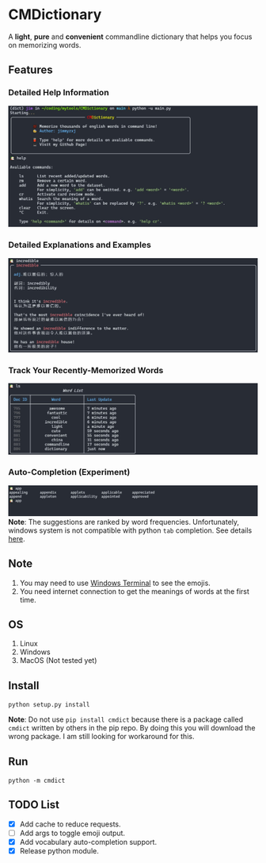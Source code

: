 # CMDictionary

A **light**, **pure** and **convenient** commandline dictionary that helps you focus on memorizing words.

## Features

### Detailed Help Information
![demo_help](asset/demo_help.jpg)

### Detailed Explanations and Examples
![demo_query](asset/demo_query.jpg)

### Track Your Recently-Memorized Words
![demo_list](asset/demo_list.jpg)

### Auto-Completion (Experiment)
![demo_auto](asset/demo_auto.jpg)
**Note**: The suggestions are ranked by word frequencies. Unfortunately, windows system is not compatible with python `tab` completion. See details [here](https://stackoverflow.com/questions/1081405/python-tab-completion-in-windows).

## Note

1. You may need to use [Windows Terminal](https://github.com/microsoft/terminal) to see the emojis.
2. You need internet connection to get the meanings of words at the first time.

## OS
1. Linux
2. Windows
3. MacOS (Not tested yet)
## Install

```
python setup.py install
```

**Note**: Do not use `pip install cmdict` because there is a package called `cmdict` written by others in the pip repo. By doing this you will download the wrong package. I am still looking for workaround for this.

## Run

```
python -m cmdict
```

## TODO List
- [x] Add cache to reduce requests.
- [ ] Add args to toggle emoji output.
- [x] Add vocabulary auto-completion support.
- [x] Release python module.